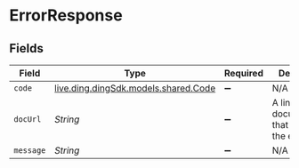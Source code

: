 # ErrorResponse


## Fields

| Field                                                               | Type                                                                | Required                                                            | Description                                                         | Example                                                             |
| ------------------------------------------------------------------- | ------------------------------------------------------------------- | ------------------------------------------------------------------- | ------------------------------------------------------------------- | ------------------------------------------------------------------- |
| `code`                                                              | [live.ding.dingSdk.models.shared.Code](../../models/shared/Code.md) | :heavy_minus_sign:                                                  | N/A                                                                 | invalid_phone_number                                                |
| `docUrl`                                                            | *String*                                                            | :heavy_minus_sign:                                                  | A link to the documentation that describes the error.               | https://docs.ding.live/api/error-handling#invalid_phone_number      |
| `message`                                                           | *String*                                                            | :heavy_minus_sign:                                                  | N/A                                                                 | +0 is not a valid phone number                                      |